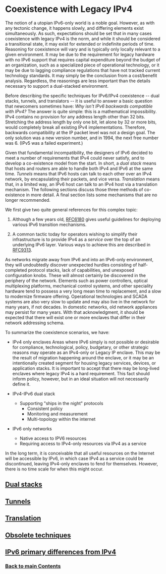 # Coexistence with Legacy IPv4

The notion of a utopian IPv6-only world is a noble goal. However, as with any tectonic change, it happens slowly, and differing elements exist simultaneously.  As such, expectations should be set that in many cases coexistence with legacy IPv4 is the norm, and while it should be considered a transitional state, it may exist for extended or indefinite periods of time. Reasoning for coexistence will vary and is typically only locally relevant to a given environment. It may be due to the requirement for legacy hardware with no IPv6 support that requires capital expenditure beyond the budget of an organization, such as a specialized piece of operational technology, or it may be due to lagging compliance regulations that have not tracked current technology standards. It may simply be the conclusion from a cost/benefit analysis. Regardless, the reasonings are less important than the details necessary to support a dual-stacked environment.

Before describing the specific techniques for IPv6/IPv4 coexistence  -- dual stacks, tunnels, and translators -- it is useful to answer a basic question that newcomers sometimes have: *Why isn't IPv6 backwards compatible with IPv4?* The answer is quite simple: this is a mathematical impossibility. IPv4 contains no provision for any address length other than 32 bits. Stretching the address length by only one bit, let alone by 32 or more bits, would completely break all existing IPv4 implementations. Therefore, backwards compatibility at the IP packet level was not a design goal. The only solution was a new version number, and in 1994, the next free number was 6. (IPv5 was a failed experiment.)

Given that fundamental incompatibility, the designers of IPv6 decided to meet a number of requirements that IPv4 could never satisfy, and to develop a co-existence model from the start. In short, a *dual stack* means that hosts and routers are able to handle both IPv4 and IPv6 at the same time. *Tunnels* means that IPv6 hosts can talk to each other over an IPv4 network, by encapsulating their packets, and vice versa. *Translation* means that, in a limited way, an IPv6 host can talk to an IPv4 host via a translation mechanism. The following sections discuss those three methods of co-existence in more detail. A final section lists some mechanisms that are no longer recommended.

We first give two quite general references for this complex topic: 

1. Although a few years old, [RFC6180](https://www.rfc-editor.org/info/rfc6180) gives useful guidelines for deploying various IPv6 transition mechanisms. 

2. A common tactic today for operators wishing to simplify their infrastructure is to provide IPv4 as a *service* over the top of an underlying IPv6 layer. Various ways to achieve this are described in [RFC9313](https://www.rfc-editor.org/info/rfc9313).

As networks migrate away from IPv6 and into an IPv6-only environment, they will undoubtedly discover unexpected hurdles consisting of half-completed protocol stacks, lack of capabilities, and unexposed configuration knobs. These will almost certainly be discovered in the periphery of the network. Elements such as power controllers, optical multiplexing platforms, mechanical control systems, and other speciality hardware tend to possess a very long mean time to replacement, and a slow to modernize firmware offering. Operational technologies and SCADA systems are also very slow to update and may also live in the network for many years, if not decades. In domestic networks, old network appliances may persist for many years. With that acknowledgment, it should be expected that there will exist one or more enclaves that differ in their network addressing schema.

To summarize the coexistence scenarios, we have:   

- IPv4 only enclaves
Areas where IPv6 simply is not possible or desirable for compliance, technological, policy, budgetary, or other strategic reasons may operate as an IPv4-only or Legacy IP enclave. This may be the result of migration happening around the enclave, or it may be an intentionally created segment for housing legacy services, devices, or application stacks. It is important to accept that there may be long-lived enclaves where legacy IPv4 is a hard requirement. This fact should inform policy, however, but in an ideal situation will not necessarily define it.

- IPv4-IPv6 dual stack
    - Supporting "ships in the night" protocols
        - Consistent policy
        - Monitoring and measurement
        - Multi-topology within the internet

- IPv6 only networks
    - Native access to IPV6 resources
    - Requiring access to IPv4-only resources via IPv4 as a service

In the long term, it is conceivable that all useful resources on the Internet will be accessible by IPv6, in which case IPv4 as a service could be discontinued, leaving IPv4-only enclaves to fend for themselves. However, there is no time scale for when this might occur.

<!-- Link lines generated automatically; do not delete -->
## [Dual stacks](Dual%20stacks.md)
## [Tunnels](Tunnels.md)
## [Translation](Translation.md)
## [Obsolete techniques](Obsolete%20techniques.md)
## [IPv6 primary differences from IPv4](IPv6%20primary%20differences%20from%20IPv4.md)

### [<ins>Back to main Contents</ins>](../Contents.md)
